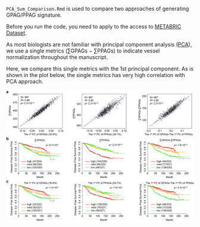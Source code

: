 `PCA_Sum_Comparison.Rmd` is used to compare two approaches of generating GPAG/PPAG signature.

Before you run the code, you need to apply to the access to [METABRIC Dataset](https://ega-archive.org/dacs/EGAC00001000484).

As most biologists are not familiar with principal component analysis ([PCA](https://en.wikipedia.org/wiki/Principal_component_analysis)), we use a single metrics (∑GPAGs − ∑PPAGs) to indicate vessel normalization throughout the manuscript.

Here, we compare this single metrics with the 1st principal component. As is shown in the plot below, the single metrics has very high correlation with PCA approach.

![SUMvsPCA](https://raw.githubusercontent.com/lintian0616/vesselNormalization/master/data/SUM_PCA.jpg?token=AG381qdqo6IrGIj2etTj0XOEKOhimD_7ks5YoTJ1wA%3D%3D)